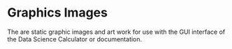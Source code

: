 # Graphics Images
  
The are static graphic images and art work for use with the GUI interface of the Data Science Calculator or documentation.
